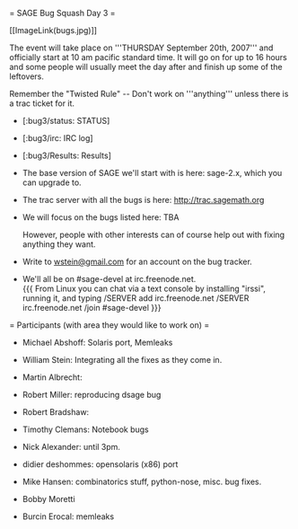 = SAGE Bug Squash Day 3 =

[[ImageLink(bugs.jpg)]]

The event will take place on '''THURSDAY September 20th, 2007''' and officially start at 10 am pacific standard time. It will go on for up to 16 hours and some people will usually meet the day after and finish up some of the leftovers.

Remember the "Twisted Rule" -- Don't work on '''anything''' unless there is a trac ticket for it.

 * [:bug3/status: STATUS]

 * [:bug3/irc: IRC log]

 * [:bug3/Results: Results]

 * The base version of SAGE we'll start with is here: sage-2.x, which you can upgrade to.

 * The trac server with all the bugs is here:
      http://trac.sagemath.org
 
 * We will focus on the bugs listed here: TBA

   However, people with other interests can of course help out with fixing anything they want. 
   
 * Write to wstein@gmail.com for an account on the bug tracker. 

 * We'll all be on #sage-devel at irc.freenode.net.  
{{{
From Linux you can chat via a text console by installing "irssi", running it, and typing 
  /SERVER add irc.freenode.net 
  /SERVER irc.freenode.net
  /join #sage-devel
}}}


= Participants (with area they would like to work on) =

 * Michael Abshoff: Solaris port, Memleaks

 * William Stein: Integrating all the fixes as they come in. 

 * Martin Albrecht: 

 * Robert Miller: reproducing dsage bug

 * Robert Bradshaw: 

 * Timothy Clemans: Notebook bugs

 * Nick Alexander: until 3pm.

 * didier deshommes: opensolaris (x86) port

 * Mike Hansen: combinatorics stuff, python-nose, misc. bug fixes.
 
 * Bobby Moretti

 * Burcin Erocal: memleaks
